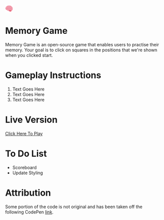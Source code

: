 <img src="https://github.com/Martin-Zurek/MemoryGame/blob/main/assets/icon.png" width="25" height="25">

# Memory Game

Memory Game is an open-source game that enables users to practise their memory. Your goal is to click on squares in the positions that we're shown when you clicked start.

# Gameplay Instructions

1. Text Goes Here
2. Text Goes Here
3. Text Goes Here

# Live Version

[Click Here To Play](https://martin-zurek.github.io/MemoryGame/)

# To Do List

* Scoreboard
* Update Styling

# Attribution

Some portion of the code is not original and has been taken off the following CodePen [link](https://codepen.io/torbenxxx/pen/MWJBzWP).
